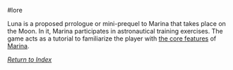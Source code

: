 #lore 

Luna is a proposed prrologue or mini-prequel to Marina that takes place on the Moon. In it, Marina participates in astronautical training exercises. The game acts as a tutorial to familiarize the player with [the core features](Features.md) of [Marina](MarinaTheGame.md).


*[Return to Index](index.md)*
